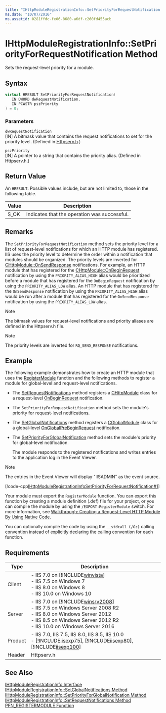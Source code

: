 ```yaml
---
title: "IHttpModuleRegistrationInfo::SetPriorityForRequestNotification Method"
ms.date: "10/07/2016"
ms.assetid: 0281ffdc-fe06-8680-a6df-c260fd455acb
---
```

# IHttpModuleRegistrationInfo::SetPriorityForRequestNotification Method
Sets the request-level priority for a module.  
  
## Syntax  
  
```cpp  
virtual HRESULT SetPriorityForRequestNotification(  
   IN DWORD dwRequestNotification,  
   IN PCWSTR pszPriority  
) = 0;  
```  
  
### Parameters  
 `dwRequestNotification`  
 [IN] A bitmask value that contains the request notifications to set for the priority level. (Defined in [Httpserv.h](../../web-development-reference/native-code-api-reference/request-processing-constants.md).)  
  
 `pszPriority`  
 [IN] A pointer to a string that contains the priority alias. (Defined in Httpserv.h.)  
  
## Return Value  
 An `HRESULT`. Possible values include, but are not limited to, those in the following table.  
  
|Value|Description|  
|-----------|-----------------|  
|S_OK|Indicates that the operation was successful.|  
  
## Remarks  
 The `SetPriorityForRequestNotification` method sets the priority level for a list of request-level notifications for which an HTTP module has registered. IIS uses the priority level to determine the order within a notification that modules should be organized. The priority levels are inverted for [CHttpModule::OnSendResponse](../../web-development-reference/native-code-api-reference/chttpmodule-onsendresponse-method.md) notifications. For example, an HTTP module that has registered for the [CHttpModule::OnBeginRequest](../../web-development-reference/native-code-api-reference/chttpmodule-onbeginrequest-method.md) notification by using the `PRIORITY_ALIAS_HIGH` alias would be prioritized before a module that has registered for the `OnBeginRequest` notification by using the `PRIORITY_ALIAS_LOW` alias. An HTTP module that has registered for the `OnSendResponse` notification by using the `PRIORITY_ALIAS_HIGH` alias would be run after a module that has registered for the `OnSendResponse` notification by using the `PRIORITY_ALIAS_LOW` alias.  
  
> [!NOTE]
>  The bitmask values for request-level notifications and priority aliases are defined in the Httpserv.h file.  
  
> [!NOTE]
> The priority levels are inverted for `RQ_SEND_RESPONSE` notifications.  
  
## Example  
 The following example demonstrates how to create an HTTP module that uses the [RegisterModule](../../web-development-reference/native-code-api-reference/pfn-registermodule-function.md) function and the following methods to register a module for global-level and request-level notifications.  
  
- The [SetRequestNotifications](../../web-development-reference/native-code-api-reference/ihttpmoduleregistrationinfo-setrequestnotifications-method.md) method registers a [CHttpModule](../../web-development-reference/native-code-api-reference/chttpmodule-class.md) class for a request-level [OnBeginRequest](../../web-development-reference/native-code-api-reference/chttpmodule-onbeginrequest-method.md) notification.  
  
- The `SetPriorityForRequestNotification` method sets the module's priority for request-level notifications.  
  
- The [SetGlobalNotifications](../../web-development-reference/native-code-api-reference/ihttpmoduleregistrationinfo-setglobalnotifications-method.md) method registers a [CGlobalModule](../../web-development-reference/native-code-api-reference/cglobalmodule-class.md) class for a global-level [OnGlobalPreBeginRequest](../../web-development-reference/native-code-api-reference/cglobalmodule-onglobalprebeginrequest-method.md) notification.  
  
- The [SetPriorityForGlobalNotification](../../web-development-reference/native-code-api-reference/ihttpmoduleregistrationinfo-setpriorityforglobalnotification-method.md) method sets the module's priority for global-level notification.  
  
  The module responds to the registered notifications and writes entries to the application log in the Event Viewer.  
  
> [!NOTE]
> The entries in the Event Viewer will display "IISADMIN" as the event source.  
  
 [!code-cpp[IHttpModuleRegistrationInfoSetPriorityForRequestNotification#1](../../../samples/snippets/cpp/VS_Snippets_IIS/IIS7/IHttpModuleRegistrationInfoSetPriorityForRequestNotification/cpp/IHttpModuleRegistrationInfoSetPriorityForRequestNotification.cpp#1)]  
  
 Your module must export the `RegisterModule` function. You can export this function by creating a module definition (.def) file for your project, or you can compile the module by using the `/EXPORT:RegisterModule` switch. For more information, see [Walkthrough: Creating a Request-Level HTTP Module By Using Native Code](../../web-development-reference/native-code-development-overview/walkthrough-creating-a-request-level-http-module-by-using-native-code.md).  
  
 You can optionally compile the code by using the `__stdcall (/Gz)` calling convention instead of explicitly declaring the calling convention for each function.  
  
## Requirements  
  
|Type|Description|  
|----------|-----------------|  
|Client|-   IIS 7.0 on [!INCLUDE[winvista](../../wmi-provider/includes/winvista-md.md)]<br />-   IIS 7.5 on Windows 7<br />-   IIS 8.0 on Windows 8<br />-   IIS 10.0 on Windows 10|  
|Server|-   IIS 7.0 on [!INCLUDE[winsrv2008](../../wmi-provider/includes/winsrv2008-md.md)]<br />-   IIS 7.5 on Windows Server 2008 R2<br />-   IIS 8.0 on Windows Server 2012<br />-   IIS 8.5 on Windows Server 2012 R2<br />-   IIS 10.0 on Windows Server 2016|  
|Product|-   IIS 7.0, IIS 7.5, IIS 8.0, IIS 8.5, IIS 10.0<br />-   [!INCLUDE[iisexp75](../../web-development-reference/native-code-api-reference/includes/iisexp75-md.md)], [!INCLUDE[iisexp80](../../web-development-reference/native-code-api-reference/includes/iisexp80-md.md)], [!INCLUDE[iisexp100](../../web-development-reference/native-code-api-reference/includes/iisexp100-md.md)]|  
|Header|Httpserv.h|  
  
## See Also  
 [IHttpModuleRegistrationInfo Interface](../../web-development-reference/native-code-api-reference/ihttpmoduleregistrationinfo-interface.md)
 [IHttpModuleRegistrationInfo::SetGlobalNotifications Method](../../web-development-reference/native-code-api-reference/ihttpmoduleregistrationinfo-setglobalnotifications-method.md)
 [IHttpModuleRegistrationInfo::SetPriorityForGlobalNotification Method](../../web-development-reference/native-code-api-reference/ihttpmoduleregistrationinfo-setpriorityforglobalnotification-method.md)
 [IHttpModuleRegistrationInfo::SetRequestNotifications Method](../../web-development-reference/native-code-api-reference/ihttpmoduleregistrationinfo-setrequestnotifications-method.md)
 [PFN_REGISTERMODULE Function](../../web-development-reference/native-code-api-reference/pfn-registermodule-function.md)
